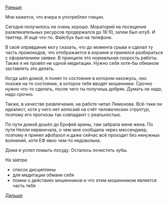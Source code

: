 [Раньше](2019.06.25.md)

Мне кажется, что вчера я употреблял глицин.

Сегодня получилось не очень хорошо. Мораторий на посещение развлекательных ресурсов продержался до 16:10, затем был ютуб. И твиттер. И ещё что-то. Фейсбук был на телефоне.

В своё оправдание могу сказать, что до момента срыва я сделал ту часть промокодов, что отображается в корзине и принялся разбираться с оформлением заявки.
В принципе это нормальная скорость работы. Также я не провёл ни одной медитации. Нужно себя хотя-бы обманом заставлять это делать.

Когда шёл домой, я понял то состояние в котором нахожусь, оно похоже на то состояние, в которое тебя вводят мошенники. Срочно нужно что-то сделать, после чего ты получишь добряк. Думать не надо, надо срочно.

Также, в качестве развлечения, на работе читал Лимонова. Всё-таки он идеалист, хотя у него нет иллюзий на счёт человеческих структур, поэтому его прогнозы так совпадают с реальностью.

По пути домой дошёл до Ерофей арены, там забрала меня жена. По пути Нелли нервничала, о чем мне сообщила через мессенджер, поэтому я принял афобазол и даже сейчас всё проходит без ненужных волнений, хотя ЕФ явно чем-то недовольна.

Дома я успел помыть посуду. Осталось почистить зубы.

На завтра:
 - список дисциплины
 - для медитации обмани себя
 - помни о действиях мошенников и что этим мошенником является часть тебя

[Дальше](2019.06.27.md)